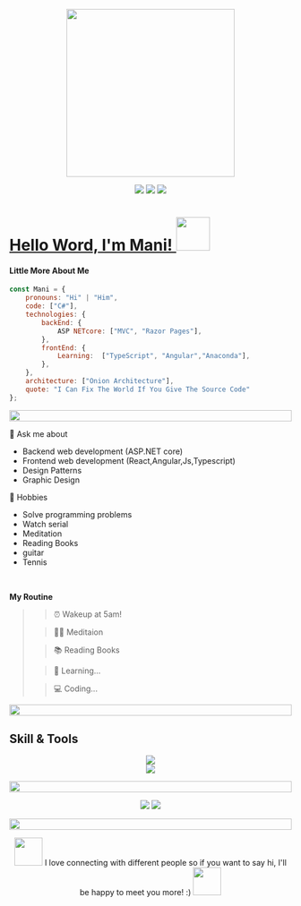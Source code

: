 <p align="center"><img src="https://media.giphy.com/media/cUAGuLiEcTBwRfkAQq/giphy.gif" width="300"></p>

<p align="center"><a href="https://t.me/+mani.aspx"><img src="https://img.shields.io/badge/Telegram-2CA5E0?style=for-the-badge&logo=telegram&logoColor=white"></a> <a href="https://wa.me/989358883639"><img src="https://img.shields.io/badge/WhatsApp-25D366?style=for-the-badge&logo=whatsapp&logoColor=white"></a> <a href="https://instagram.com/codemrl?mani.aspx"><img src="https://img.shields.io/badge/Instagram-E4405F?style=for-the-badge&logo=instagram&logoColor=white"></a</p>

# Hello Word, I'm Mani! <a href="https://www.gautamkrishnar.com/"><img src="https://media.giphy.com/media/hvRJCLFzcasrR4ia7z/giphy.gif" width="60"></a>


#### Little More About Me
```javascript
const Mani = {
    pronouns: "Hi" | "Him",
    code: ["C#"],
    technologies: {
        backEnd: {
            ASP NETcore: ["MVC", "Razor Pages"],
        },
        frontEnd: {
            Learning:  ["TypeScript", "Angular","Anaconda"],
        },
    },
    architecture: ["Onion Architecture"],
    quote: "I Can Fix The World If You Give The Source Code"
};
```
<p align="center">
<img src="https://i.imgur.com/dBaSKWF.gif" height="20" width="100%">
</p>

💬 Ask me about
- Backend web development (ASP.NET core)
- Frontend web development (React,Angular,Js,Typescript)
- Design Patterns
- Graphic Design

🎲 Hobbies
- Solve programming problems
- Watch serial
- Meditation
- Reading Books
- guitar
- Tennis
<br/>

**My Routine** 

>> ⏰ Wakeup at 5am!
 > 
>> 🧘‍♀️ Meditaion
 >
>> 📚 Reading Books
 > 
>> 🧠 Learning...
 > 
>> 💻 Coding...
 >
>
<p align="center">
<img src="https://i.imgur.com/dBaSKWF.gif" height="20" width="100%">
</p>

## Skill & Tools
<p align="center"><a href="https://github.com/mani-agah"><img src="https://skillicons.dev/icons?i=js,typescript,python,dotnet,angular,visualstudio">
<br>
    <img src="https://skillicons.dev/icons?i=azure,csharp,python,dotnet,angular,visualstudio">
</a>  
<p align="center">
<img src="https://i.imgur.com/dBaSKWF.gif" height="20" width="100%">
</p>

<p align="center">
<img src="https://streak-stats.demolab.com?user=Maral%20Mosafer&theme=black-ice&hide_border=true&border_radius=5&card_width=500)](https://git.io/streak-stats">
<img src="https://github-readme-stats.vercel.app/api/top-langs/?username=mani-agha&hide_progress=true&theme=dark">
</p>

<p align="center">
<img src="https://i.imgur.com/dBaSKWF.gif" height="20" width="100%">
</p>

<p align="center">
<img src="https://media.tenor.com/c3CBzmFnqHYAAAAi/hug.gif" width="50">
I love connecting with different people so if you want to say hi, I'll be happy to meet you more! :)
<img src="https://media.tenor.com/c3CBzmFnqHYAAAAi/hug.gif" width="50">
</p>
